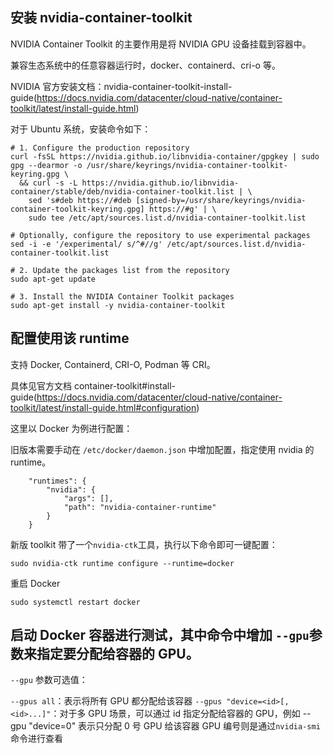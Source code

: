 ## 安装 nvidia-container-toolkit

NVIDIA Container Toolkit 的主要作用是将 NVIDIA GPU 设备挂载到容器中。

兼容生态系统中的任意容器运行时，docker、containerd、cri-o 等。

NVIDIA 官方安装文档：nvidia-container-toolkit-install-guide(https://docs.nvidia.com/datacenter/cloud-native/container-toolkit/latest/install-guide.html)

对于 Ubuntu 系统，安装命令如下：
```
# 1. Configure the production repository
curl -fsSL https://nvidia.github.io/libnvidia-container/gpgkey | sudo gpg --dearmor -o /usr/share/keyrings/nvidia-container-toolkit-keyring.gpg \
  && curl -s -L https://nvidia.github.io/libnvidia-container/stable/deb/nvidia-container-toolkit.list | \
    sed 's#deb https://#deb [signed-by=/usr/share/keyrings/nvidia-container-toolkit-keyring.gpg] https://#g' | \
    sudo tee /etc/apt/sources.list.d/nvidia-container-toolkit.list

# Optionally, configure the repository to use experimental packages 
sed -i -e '/experimental/ s/^#//g' /etc/apt/sources.list.d/nvidia-container-toolkit.list

# 2. Update the packages list from the repository
sudo apt-get update

# 3. Install the NVIDIA Container Toolkit packages
sudo apt-get install -y nvidia-container-toolkit
```
## 配置使用该 runtime
支持 Docker, Containerd, CRI-O, Podman 等 CRI。

具体见官方文档 container-toolkit#install-guide(https://docs.nvidia.com/datacenter/cloud-native/container-toolkit/latest/install-guide.html#configuration)

这里以 Docker 为例进行配置：

旧版本需要手动在 `/etc/docker/daemon.json` 中增加配置，指定使用 nvidia 的 runtime。

```
    "runtimes": {
        "nvidia": {
            "args": [],
            "path": "nvidia-container-runtime"
        }
    }
```
新版 toolkit 带了一个`nvidia-ctk`工具，执行以下命令即可一键配置：
```
sudo nvidia-ctk runtime configure --runtime=docker
```
重启 Docker
```
sudo systemctl restart docker
```
## 启动 Docker 容器进行测试，其中命令中增加 `--gpu`参数来指定要分配给容器的 GPU。

`--gpu` 参数可选值：

`--gpus all`：表示将所有 GPU 都分配给该容器
`--gpus "device=<id>[,<id>...]"`：对于多 GPU 场景，可以通过 id 指定分配给容器的 GPU，例如 --gpu "device=0" 表示只分配 0 号 GPU 给该容器
GPU 编号则是通过`nvidia-smi`命令进行查看
